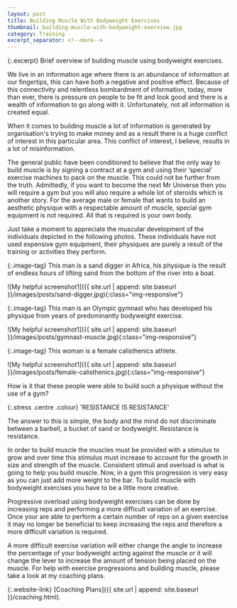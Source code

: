 ```yaml
---
layout: post
title: Building Muscle With Bodyweight Exercises
thumbnail: building-muscle-with-bodyweight-overview.jpg
category: Training
excerpt_separator: <!--more-->
---
```


{:.excerpt}
Brief overview of building muscle using bodyweight exercises.

<!--more-->

We live in an information age where there is an abundance of information at our fingertips, this can have both a negative and positive effect. Because of this connectivity and relentless bombardment of information, today, more than ever, there is pressure on people to be fit and look good and there is a wealth of information to go along with it. Unfortunately, not all information is created equal.

When it comes to building muscle a lot of information is generated by organisation's trying to make money and as a result there is a huge conflict of interest in this particular area. This conflict of interest, I believe, results in a lot of misinformation.

The general public have been conditioned to believe that the only way to build muscle is by signing a contract at a gym and using their ‘special’ exercise machines to pack on the muscle. This could not be further from the truth. Admittedly, if you want to become the next Mr Universe then you will require a gym but you will also require a whole lot of steroids which is another story. For the average male or female that wants to build an aesthetic physique with a respectable amount of muscle, special gym equipment is not required. All that is required is your own body.

Just take a moment to appreciate the muscular development of the individuals depicted in the following photos. These individuals have not used expensive gym equipment, their physiques are purely a result of the training or activities they perform.

{:.image-tag}
This man is a sand digger in Africa, his physique is the result of endless hours of lifting sand from the bottom of the river into a boat.

![My helpful screenshot1]({{ site.url | append: site.baseurl }}/images/posts/sand-digger.jpg){:class="img-responsive"}

{:.image-tag}
This man is an Olympic gymnast who has developed his physique from years of predominantly bodyweight exercise.

![My helpful screenshot1]({{ site.url | append: site.baseurl }}/images/posts/gymnast-muscle.jpg){:class="img-responsive"}

{:.image-tag}
This woman is a female calisthenics athlete.

![My helpful screenshot1]({{ site.url | append: site.baseurl }}/images/posts/female-calisthenics.jpg){:class="img-responsive"}

How is it that these people were able to build such a physique without the use of a gym?

{:.stress .centre .colour}
'RESISTANCE IS RESISTANCE'

The answer to this is simple, the body and the mind do not discriminate between a barbell, a bucket of sand or bodyweight. Resistance is resistance.

In order to build muscle the muscles must be provided with a stimulus to grow and over time this stimulus must increase to account for the growth in size and strength of the muscle. Consistent stimuli and overload is what is going to help you build muscle. Now, in a gym this progression is very easy as you can just add more weight to the bar. To build muscle with bodyweight exercises you have to be a little more creative.

Progressive overload using bodyweight exercises can be done by increasing reps and performing a more difficult variation of an exercise. Once your are able to perform a certain number of reps on a given exercise it may no longer be beneficial to keep increasing the reps and therefore a more difficult variation is required.

A more difficult exercise variation will either change the angle to increase the percentage of your bodyweight acting against the muscle or it will change the lever to increase the amount of tension being placed on the muscle. For help with exercise progressions and building muscle, please take a look at my coaching plans.

{:.website-link}
[Coaching Plans]({{ site.url | append: site.baseurl }}/coaching.html).
